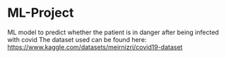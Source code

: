 # ML-Project
ML model to predict whether the patient is in danger after being infected with covid
The dataset used can be found here: https://www.kaggle.com/datasets/meirnizri/covid19-dataset
